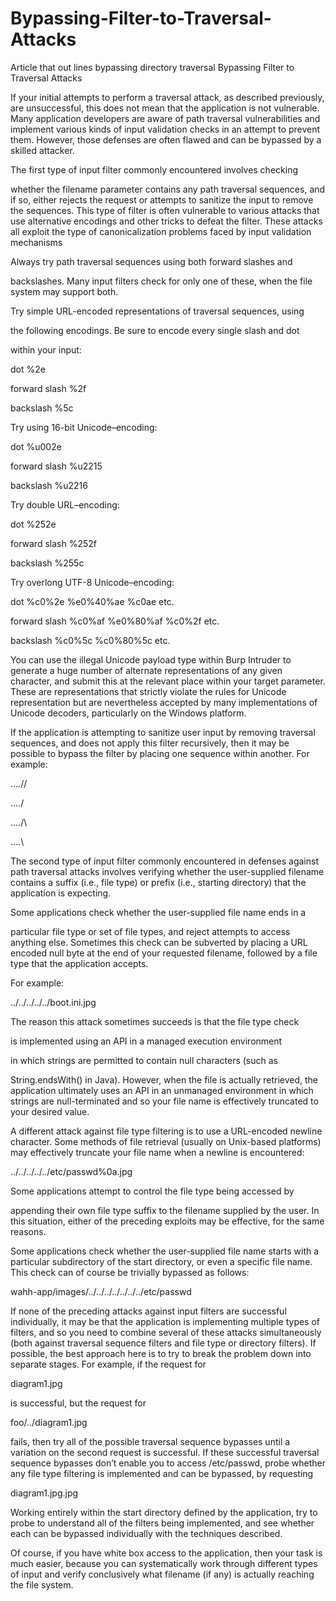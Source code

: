 # Bypassing-Filter-to-Traversal-Attacks
Article that out lines bypassing directory traversal
 Bypassing Filter to Traversal Attacks

If your initial attempts to perform a traversal attack, as described previously, are unsuccessful, this does not mean that the application is not vulnerable. Many application developers are aware of path traversal vulnerabilities and implement various kinds of input validation checks in an attempt to prevent them. However, those defenses are often flawed and can be bypassed by a skilled attacker.

The first type of input filter commonly encountered involves checking

whether the filename parameter contains any path traversal sequences, and if so, either rejects the request or attempts to sanitize the input to remove the sequences. This type of filter is often vulnerable to various attacks that use alternative encodings and other tricks to defeat the filter. These attacks all exploit the type of canonicalization problems faced by input validation mechanisms

Always try path traversal sequences using both forward slashes and

backslashes. Many input filters check for only one of these, when the file system may support both.

Try simple URL-encoded representations of traversal sequences, using

the following encodings. Be sure to encode every single slash and dot

within your input:

dot                            %2e

forward slash           %2f

backslash                  %5c

Try using 16-bit Unicode–encoding:

dot                           %u002e

forward slash          %u2215

backslash                %u2216

Try double URL–encoding:

dot                        %252e

forward slash         %252f

backslash                %255c

Try overlong UTF-8 Unicode–encoding:

dot                        %c0%2e       %e0%40%ae    %c0ae etc.

forward slash        %c0%af       %e0%80%af      %c0%2f etc.

backslash              %c0%5c       %c0%80%5c      etc.

You can use the illegal Unicode payload type within Burp Intruder to generate a huge number of alternate representations of any given character, and submit this at the relevant place within your target parameter. These are representations that strictly violate the rules for Unicode representation but are nevertheless accepted by many implementations of Unicode decoders, particularly on the Windows platform.

If the application is attempting to sanitize user input by removing traversal sequences, and does not apply this filter recursively, then it may be possible to bypass the filter by placing one sequence within another. For example:

....//

....\/

..../\

....\\

The second type of input filter commonly encountered in defenses against path traversal attacks involves verifying whether the user-supplied filename contains a suffix (i.e., file type) or prefix (i.e., starting directory) that the application is expecting.

Some applications check whether the user-supplied file name ends in a

particular file type or set of file types, and reject attempts to access anything else. Sometimes this check can be subverted by placing a URL encoded null byte at the end of your requested filename, followed by a file type that the application accepts.

For example:

../../../../../boot.ini.jpg

The reason this attack sometimes succeeds is that the file type check

is implemented using an API in a managed execution environment

in which strings are permitted to contain null characters (such as

String.endsWith() in Java). However, when the file is actually retrieved, the application ultimately uses an API in an unmanaged environment in which strings are null-terminated and so your file name is effectively truncated to your desired value.

A different attack against file type filtering is to use a URL-encoded newline character. Some methods of file retrieval (usually on Unix-based platforms) may effectively truncate your file name when a newline is encountered:

../../../../../etc/passwd%0a.jpg

Some applications attempt to control the file type being accessed by

appending their own file type suffix to the filename supplied by the user. In this situation, either of the preceding exploits may be effective, for the same reasons.

Some applications check whether the user-supplied file name starts with a particular subdirectory of the start directory, or even a specific file name. This check can of course be trivially bypassed as follows:

wahh-app/images/../../../../../../../etc/passwd

If none of the preceding attacks against input filters are successful individually, it may be that the application is implementing multiple types of filters, and so you need to combine several of these attacks simultaneously (both against traversal sequence filters and file type or directory filters). If possible, the best approach here is to try to break the problem down into separate stages. For example, if the request for

diagram1.jpg

is successful, but the request for

foo/../diagram1.jpg

fails, then try all of the possible traversal sequence bypasses until a variation on the second request is successful. If these successful traversal sequence bypasses don’t enable you to access /etc/passwd, probe whether any file type filtering is implemented and can be bypassed, by requesting

diagram1.jpg.jpg

Working entirely within the start directory defined by the application, try to probe to understand all of the filters being implemented, and see whether each can be bypassed individually with the techniques described.

Of course, if you have white box access to the application, then your task is much easier, because you can systematically work through different types of input and verify conclusively what filename (if any) is actually reaching the file system.
